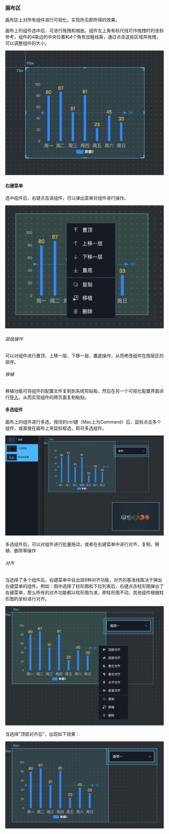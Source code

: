 ### 画布区

画布区上对所有组件进行可视化，实现所见即所得的效果。

画布上的组件选中后，可进行拖拽和缩放。组件左上角有标尺线可作拖拽时的坐标参考，组件的4条边的中央位置和4个角有加粗线条，通过点击这些区域并拖拽，可以调整组件的大小。

![component-sample](../source/images/ch-03/component-sample.png)

#### 右键菜单

选中组件后，右键点击该组件，可以弹出菜单对组件进行操作。

![context-menu](../source/images/ch-03/context-menu.png)

###### 层级操作

可以对组件进行置顶、上移一层、下移一层、置底操作，从而修改组件在图层区的排序。

###### 移植

移植功能可将组件的配置文件复制到系统剪贴板，然后在另一个可视化配置界面进行[导入](./Section-Menu.md#导入)，从而实现组件的跨页面复制粘贴。


#### 多选组件

画布上的组件进行多选，按住的ctrl键（Mac上为Command）后，鼠标点击多个组件，或直接在画布上用鼠标框选，即可多选组件。

![multi-select](../source/images/ch-03/multi-select.png)

多选组件后，可以对组件进行批量拖动，或者在右键菜单中进行对齐、复制、移植、删除等操作

###### 对齐

当选择了多个组件后，右键菜单中会出现6种对齐功能，对齐的基准线取决于弹出右键菜单的组件。例如：图中选择了柱形图和下拉列表后，右键点击柱形图弹出了右键菜单，那么所有的对齐功能都以柱形图为准，即柱形图不动，其他组件根据柱形图的坐标进行对齐。

![multi-align](../source/images/ch-03/multi-align.png)

当选择"顶部对齐后"，出现如下效果：
    
![multi-align-sample](../source/images/ch-03/multi-align-sample.png)
